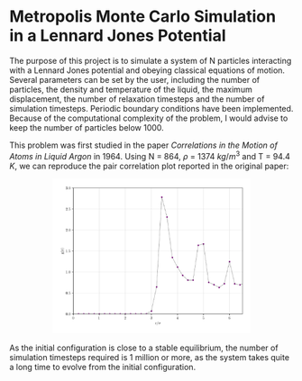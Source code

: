 # Metropolis Monte Carlo Simulation in a Lennard Jones Potential
The purpose of this project is to simulate a system of N particles interacting with a Lennard Jones potential and obeying classical equations of motion. Several parameters can be set by the user, including the number of particles, the density and temperature of the liquid, the maximum displacement, the number of relaxation timesteps and the number of simulation timesteps. Periodic boundary conditions have been implemented. Because of the computational complexity of the problem, I would advise to keep the number of particles below 1000. 

This problem was first studied in the paper *Correlations in the Motion of Atoms in Liquid Argon* in 1964. Using N = 864, $\rho$ = 1374 $kg/m^3$ and T = 94.4 $K$, we can reproduce the pair correlation plot reported in the original paper:

<p align="middle">
    <img src="images/pair_correlation.png" width="70%"/>
</p>

As the initial configuration is close to a stable equilibrium, the number of simulation timesteps required is 1 million or more, as the system takes quite a long time to evolve from the initial configuration.